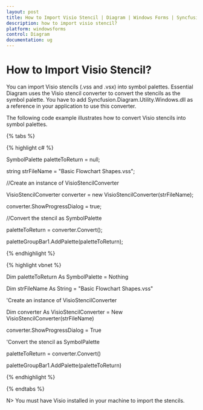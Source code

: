 ```yaml
---
layout: post
title: How to Import Visio Stencil | Diagram | Windows Forms | Syncfusion®
description: how to import visio stencil?
platform: windowsforms
control: Diagram
documentation: ug
---
```


# How to Import Visio Stencil?

You can import Visio stencils (.vss and .vsx) into symbol palettes. Essential Diagram uses the Visio stencil converter to convert the stencils as the symbol palette. You have to add Syncfusion.Diagram.Utility.Windows.dll as a reference in your application to use this converter.

The following code example illustrates how to convert Visio stencils into symbol palettes.

{% tabs %}

{% highlight c# %}

SymbolPalette paletteToReturn = null;

string strFileName = "Basic Flowchart Shapes.vss";

//Create an instance of VisioStencilConverter

VisioStencilConverter converter = new VisioStencilConverter(strFileName);

converter.ShowProgressDialog = true;

//Convert the stencil as SymbolPalette

paletteToReturn = converter.Convert();

paletteGroupBar1.AddPalette(paletteToReturn);

{% endhighlight %}

{% highlight vbnet %}

Dim paletteToReturn As SymbolPalette = Nothing

Dim strFileName As String = "Basic Flowchart Shapes.vss"

'Create an instance of VisioStencilConverter

Dim converter As VisioStencilConverter = New VisioStencilConverter(strFileName)

converter.ShowProgressDialog = True

'Convert the stencil as SymbolPalette

paletteToReturn = converter.Convert()

paletteGroupBar1.AddPalette(paletteToReturn)

{% endhighlight %}

{% endtabs %}

N>  You must have Visio installed in your machine to import the stencils.

